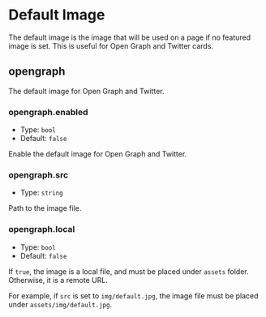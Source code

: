 # Default Image

The default image is the image that will be used on a page if no featured image is set. This is useful for Open Graph and Twitter cards.

## opengraph

The default image for Open Graph and Twitter.

### opengraph.enabled

- Type: `bool`
- Default: `false`

Enable the default image for Open Graph and Twitter.

### opengraph.src

- Type: `string`

Path to the image file.

### opengraph.local

- Type: `bool`
- Default: `false`

If `true`, the image is a local file, and must be placed under `assets` folder. Otherwise, it is a remote URL.

For example, if `src` is set to `img/default.jpg`, the image file must be placed under `assets/img/default.jpg`.